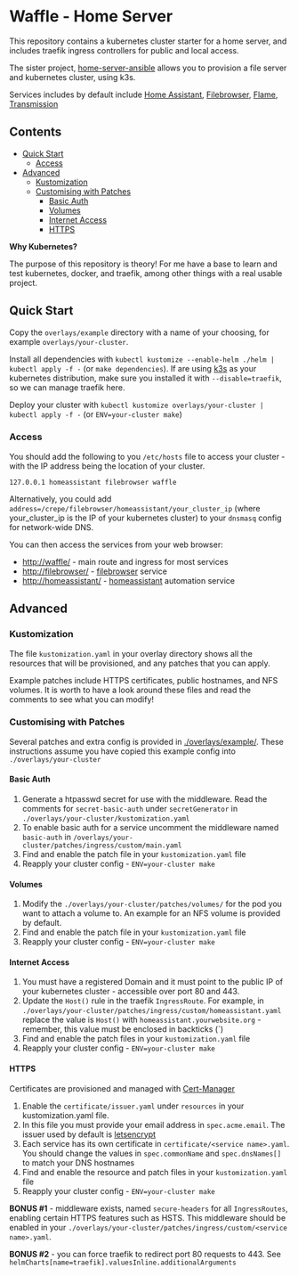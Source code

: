 # Waffle - Home Server

This repository contains a kubernetes cluster starter for a home server, and includes traefik ingress controllers for public and local access.

The sister project, [home-server-ansible](https://github.com/drinkataco/home-server-ansible) allows you to provision a file server and kubernetes cluster, using k3s.

Services includes by default include [Home Assistant](https://www.home-assistant.io/), [Filebrowser](https://github.com/filebrowser/filebrowser), [Flame](https://hub.docker.com/r/pawelmalak/flame), [Transmission](https://z.shw.al/transmission/web/)

## Contents

<!-- vim-md-toc format=bullets max_level=4 ignore=^Contents$ -->
* [Quick Start](#quick-start)
  * [Access](#access)
* [Advanced](#advanced)
  * [Kustomization](#kustomization)
  * [Customising with Patches](#customising-with-patches)
    * [Basic Auth](#basic-auth)
    * [Volumes](#volumes)
    * [Internet Access](#internet-access)
    * [HTTPS](#https)
<!-- vim-md-toc END -->

**Why Kubernetes?**

The purpose of this repository is theory! For me have a base to learn and test kubernetes, docker, and traefik, among other things with a real usable project.

## Quick Start

Copy the `overlays/example` directory with a name of your choosing, for example `overlays/your-cluster`.

Install all dependencies with `kubectl kustomize --enable-helm ./helm | kubectl apply -f -` (or `make dependencies`). If are using [k3s](https://k3s.io) as your kubernetes distribution, make sure you installed it with `--disable=traefik`, so we can manage traefik here.

Deploy your cluster with `kubectl kustomize overlays/your-cluster | kubectl apply -f -` (or `ENV=your-cluster make`)

### Access

You should add the following to you `/etc/hosts` file to access your cluster - with the IP address being the location of your cluster.

```
127.0.0.1 homeassistant filebrowser waffle
```

Alternatively, you could add `address=/crepe/filebrowser/homeassistant/your_cluster_ip` (where your_cluster_ip is the IP of your kubernetes cluster) to your `dnsmasq` config for network-wide DNS.

You can then access the services from your web browser:

- [http://waffle/](http://waffle/) - main route and ingress for most services
- [http://filebrowser/](http://filebrowser/) - [filebrowser](https://github.com/filebrowser/filebrowser) service
- [http://homeassistant/](http://homeassistant/) - [homeassistant](https://www.home-assistant.io/) automation service

## Advanced

### Kustomization

The file `kustomization.yaml` in your overlay directory shows all the resources that will be provisioned, and any patches that you can apply.

Example patches include HTTPS certificates, public hostnames, and NFS volumes. It is worth to have a look around these files and read the comments to see what you can modify!

### Customising with Patches

Several patches and extra config is provided in [./overlays/example/](./overlays/example). These instructions assume you have copied this example config into `./overlays/your-cluster`

#### Basic Auth

1. Generate a htpasswd secret for use with the middleware. Read the comments for `secret-basic-auth` under `secretGenerator` in `./overlays/your-cluster/kustomization.yaml`
1. To enable basic auth for a service uncomment the middleware named `basic-auth` in `/overlays/your-cluster/patches/ingress/custom/main.yaml`
1. Find and enable the patch file in your `kustomization.yaml` file
1. Reapply your cluster config - `ENV=your-cluster make`

#### Volumes

1. Modify the `./overlays/your-cluster/patches/volumes/` for the pod you want to attach a volume to. An example for an NFS volume is provided by default.
1. Find and enable the patch file in your `kustomization.yaml` file
1. Reapply your cluster config - `ENV=your-cluster make`

#### Internet Access

1. You must have a registered Domain and it must point to the public IP of your kubernetes cluster - accessible over port 80 and 443.
1. Update the `Host()` rule in the traefik `IngressRoute`. For example, in `./overlays/your-cluster/patches/ingress/custom/homeassistant.yaml` replace the value is `Host()` with `homeassistant.yourwebsite.org` - remember, this value must be enclosed in backticks (\`)
1. Find and enable the patch files in your `kustomization.yaml` file
1. Reapply your cluster config - `ENV=your-cluster make`

#### HTTPS

Certificates are provisioned and managed with [Cert-Manager](https://cert-manager.io/)

1. Enable the `certificate/issuer.yaml` under `resources` in your kustomization.yaml file.
1. In this file you must provide your email address in `spec.acme.email`. The issuer used by default is [letsencrypt](https://letsencrypt.org/)
1. Each service has its own certificate in `certificate/<service name>.yaml`. You should change the values in `spec.commonName` and `spec.dnsNames[]` to match your DNS hostnames
1. Find and enable the resource and patch files in your `kustomization.yaml` file
1. Reapply your cluster config - `ENV=your-cluster make`

**BONUS #1** - middleware exists, named `secure-headers` for all `IngressRoutes`, enabling certain HTTPS features such as HSTS. This middleware should be enabled in your `./overlays/your-cluster/patches/ingress/custom/<service name>.yaml`.

**BONUS #2** - you can force traefik to redirect port 80 requests to 443. See `helmCharts[name=traefik].valuesInline.additionalArguments`

